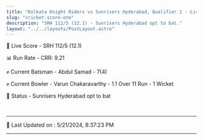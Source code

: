 ```yaml
---
title: "Kolkata Knight Riders vs Sunrisers Hyderabad, Qualifier 1 - Live Cricket Score"
slug: "cricket-score-one"
description: "SRH 112/5 (12.1) - Sunrisers Hyderabad opt to bat."
layout: "../../layouts/PostLayout.astro"
---
```


🔴 Live Score - SRH 112/5 (12.1)  

📊 Run Rate - CRR: 9.21  

✊ Current Batsman - Abdul Samad - 7(4)  

✊ Current Bowler - Varun Chakaravarthy - 1.1 Over 11 Run - 1 Wicket  

📑 Status - Sunrisers Hyderabad opt to bat

<br />

***

📝 Last Updated on : 5/21/2024, 8:37:23 PM

***

